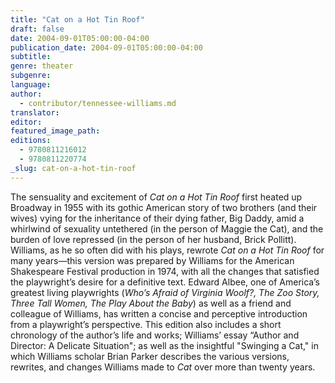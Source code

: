 ```yaml
---
title: "Cat on a Hot Tin Roof"
draft: false
date: 2004-09-01T05:00:00-04:00
publication_date: 2004-09-01T05:00:00-04:00
subtitle:
genre: theater
subgenre:
language:
author:
  - contributor/tennessee-williams.md
translator:
editor:
featured_image_path:
editions:
  - 9780811216012
  - 9780811220774
_slug: cat-on-a-hot-tin-roof
---
```


The sensuality and excitement of _Cat on a Hot Tin Roof_ first heated up Broadway in 1955 with its gothic American story of two brothers (and their wives) vying for the inheritance of their dying father, Big Daddy, amid a whirlwind of sexuality untethered (in the person of Maggie the Cat), and the burden of love repressed (in the person of her husband, Brick Pollitt). Williams, as he so often did with his plays, rewrote _Cat on a Hot Tin Roof_ for many years—this version was prepared by Williams for the American Shakespeare Festival production in 1974, with all the changes that satisfied the playwright’s desire for a definitive text. Edward Albee, one of America’s greatest living playwrights (_Who’s Afraid of Virginia Woolf?, The Zoo Story, Three Tall Women, The Play About the Baby_) as well as a friend and colleague of Williams, has written a concise and perceptive introduction from a playwright’s perspective. This edition also includes a short chronology of the author’s life and works; Williams’ essay “Author and Director: A Delicate Situation"; as well as the insightful "Swinging a Cat," in which Williams scholar Brian Parker describes the various versions, rewrites, and changes Williams made to _Cat_ over more than twenty years.

